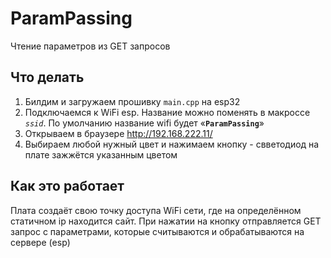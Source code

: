 # ParamPassing
Чтение параметров из GET запросов

## Что делать
1. Билдим и загружаем прошивку `main.cpp` на esp32
2. Подключаемся к WiFi esp. Название можно поменять в макроссе <i>`ssid`</i>. По умолчанию название wifi будет «**`ParamPassing`**»
3. Открываем в браузере http://192.168.222.11/
4. Выбираем любой нужный цвет и нажимаем кнопку - свветодиод на плате зажжётся указанным цветом
  
## Как это работает
Плата создаёт свою точку доступа WiFi сети, где на определённом статичном ip находится сайт. При нажатии на кнопку отправляется GET запрос с параметрами, которые считываются и обрабатываются на сервере (esp)